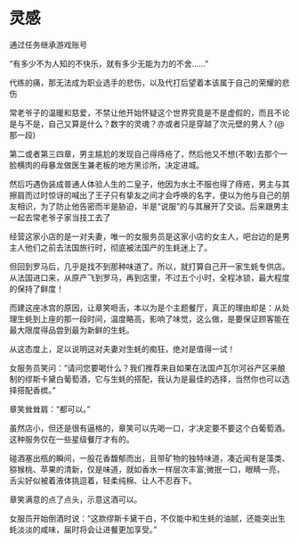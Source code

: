 # 灵感



通过任务继承游戏账号





“有多少不为人知的不快乐，就有多少无能为力的不舍……”

代练的痛，那无法成为职业选手的悲伤，以及代打后望着本该属于自己的荣耀的悲伤

常老爷子的温暖和慈爱，不禁让他开始怀疑这个世界究竟是不是虚假的，而且不论是与不是，自己又算是什么？数字的灵魂？亦或者只是穿越了次元壁的男人？(@那一段)

第二或者第三四章，男主尴尬的发现自己得痔疮了，然后他又不想(不敢)去那个一脸横肉的母暴龙做医生兼老板的地方黑诊所，决定进城。

然后巧遇伪装成普通人体验人生的二皇子，他因为水土不服也得了痔疮，男主与其擦肩而过时惊讶的喊出了王子只有挚友之间才会呼唤的名字，便以为他与自己的朋友相识，为了防止他告密而半是胁迫，半是“说服”的与其展开了交谈。后来跟男主一起去常老爷子家当技工去了



经营这家小店的是一对夫妻，唯一的女服务员是这家小店的女主人，吧台边的是男主人他们之前去法国旅行时，彻底被法国产的生蚝迷上了。

但回到罗马后，几乎是找不到那种味道了。所以，就打算自己开一家生蚝专供店。从法国进口来，从原产飞到罗马，再到店里，不过五个小时，全程冰锁，最大程度的保持了鲜度！

 

  而建这座冰宫的原因，让章笑咂舌，本以为是个主题餐厅，真正的理由却是：从处理生蚝到上座的那一段时间，温度略高，影响了味觉，这么做，是要保证顾客能在最大限度得品尝到最为新鲜的生蚝。

 

  从这态度上，足以说明这对夫妻对生蚝的痴狂，绝对是值得一试！

 

  女服务员笑问：“请问您要喝什么？我们推荐来自如果在法国卢瓦尔河谷产区来酿制的缪斯卡黛白葡萄酒，它与生蚝的搭配，我认为是最佳的选择，当然你也可以选择搭配香槟。”

 

  章笑耸耸肩：“都可以。”

 

  虽然店小，但还是很有逼格的，章笑可以先喝一口，才决定要不要这个白葡萄酒。这种服务仅在一些星级餐厅才有的。

 

  碰酒塞出瓶的瞬间，一股花香馥郁而出，且带矿物的独特味道，凑近闻有是藻类、猕猴桃、苹果的清新，仅是味道，就如香水一样层次丰富;微抿一口，眼睛一亮，舌尖好似被着液体挑逗着，轻柔纯棉、让人不忍吞下。

 

  章笑满意的点了点头，示意这酒可以。

 

  女服员开始倒酒时说：“这款缪斯卡黛干白，不仅能中和生蚝的油腻，还能突出生蚝淡淡的咸味，届时将会让进餐更加享受。”





















